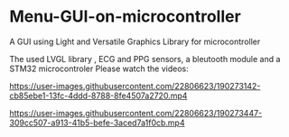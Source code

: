 # Menu-GUI-on-microcontroller
A GUI using  Light and Versatile Graphics Library  for microcontroller

The used LVGL library , ECG and PPG sensors, a bleutooth module and a STM32 microcontroler 
Please watch the videos:

https://user-images.githubusercontent.com/22806623/190273142-cb85ebe1-13fc-4ddd-8788-8fe4507a2720.mp4


https://user-images.githubusercontent.com/22806623/190273447-309cc507-a913-41b5-befe-3aced7a1f0cb.mp4

